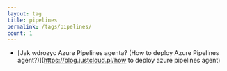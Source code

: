 ```yaml
---
layout: tag
title: pipelines
permalink: /tags/pipelines/
count: 1
---
```


- [Jak wdrozyc Azure Pipelines agenta? (How to deploy Azure Pipelines agent?)](https://blog.justcloud.pl/how to deploy azure pipelines agent)
